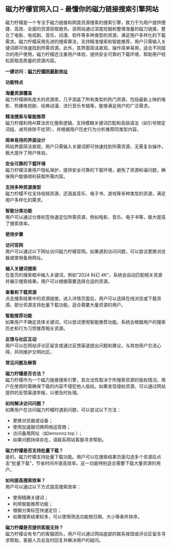 <h2>磁力柠檬官网入口 - 最懂你的磁力链接搜索引擎网站</h2>
<p>磁力柠檬是一个专注于磁力链接和网盘资源搜索的搜索引擎，致力于为用户提供便捷、高效、全面的资源获取服务。该网站通过深度挖掘和整理海量的磁力链接，整合了电影、电视剧、音乐、动漫、软件等多种类型的资源，满足用户多样化的下载需求。磁力柠檬采用先进的搜索算法，支持精准搜索和智能推荐，用户只需输入关键词即可快速找到所需资源。此外，其界面简洁直观，操作简单易用，适合不同层次的用户使用。磁力柠檬还注重用户体验，提供安全可靠的下载环境，帮助用户轻松获取高质量的资源内容。</p>
<p><strong>一键访问：</strong><a href="https://www.litxdh.com/sites/ci-li-ning-meng.html"><strong>磁力柠檬网最新地址</strong></a></p>
<p><strong>功能特点</strong></p>
<p><strong>海量资源覆盖</strong><br>磁力柠檬拥有庞大的资源库，几乎涵盖了所有类型的热门资源，包括最新上映的电影、热播电视剧、经典动漫、流行音乐专辑等，能够满足用户的广泛需求。</p>
<p><strong>精准搜索与智能推荐</strong><br>磁力柠檬利用AI算法优化搜索逻辑，支持模糊关键词匹配和高级语法（如引号限定词组、减号排除干扰项），并根据用户历史行为分析推荐同类型内容。</p>
<p><strong>简单易用的界面设计</strong><br>网站界面简洁直观，用户只需输入关键词即可快速找到所需资源，无需复杂操作，极大提升了用户体验。</p>
<p><strong>安全可靠的下载环境</strong><br>磁力柠檬注重用户隐私保护，提供安全可靠的下载环境，避免了资源和谐问题，确保用户能够顺利获取所需内容。</p>
<p><strong>支持多种资源类型</strong><br>磁力柠檬不仅支持视频资源，还涵盖音乐、电子书、游戏等多种类型的资源，满足用户多样化的需求。</p>
<p><strong>智能分类功能</strong><br>用户可以通过分类标签快速定位所需资源，例如电影、音乐、电子书等，极大提高了搜索效率。</p>
<p><strong>使用步骤</strong></p>
<p><strong>访问官网</strong><br>用户可以通过以下网址访问磁力柠檬官网。如果遇到访问问题，可以尝试更换浏览器或使用备用网址。</p>
<p><strong>输入关键词搜索</strong><br>在首页的搜索框中输入关键词，例如“2024 科幻 4K”，系统会自动匹配相关资源并展示搜索结果。用户可以根据需要选择合适的资源。</p>
<p><strong>查看和下载资源</strong><br>点击搜索结果中的资源链接，进入详情页面后，用户可以选择在线浏览或下载资源。部分资源支持批量下载功能，适合需要大量资源的用户。</p>
<p><strong>智能推荐功能</strong><br>如果用户不确定具体关键词，可以尝试使用智能推荐功能。系统会根据用户的搜索历史和行为习惯推荐相关资源。</p>
<p><strong>反馈与社区互动</strong><br>用户可以在网站评论区留言或通过反馈渠道提出问题和建议，与其他用户交流心得，共同维护文明社区。</p>
<p><strong>常见问题及解答</strong></p>
<p><strong>磁力柠檬是否合法？</strong><br>磁力柠檬作为一个磁力链接搜索引擎，其合法性取决于所搜索资源的版权情况。用户在使用时需确保下载的内容不侵犯他人版权。如果发现侵权资源，可以通过网站提供的反馈渠道举报，以便及时处理。</p>
<p><strong>如何解决访问问题？</strong><br>如果用户在访问磁力柠檬时遇到问题，可以尝试以下方法：</p>
<ul>
	<li>更换浏览器或设备；</li>
	<li>使用加速器切换网络运营商；</li>
	<li>访问备用网址（如lemonnz.top ）；</li>
	<li>如果问题持续存在，请联系网站客服寻求帮助。</li>
</ul>
<p><strong>磁力柠檬是否支持批量下载？</strong><br>是的，磁力柠檬支持批量下载功能。用户可以在搜索结果页面勾选多个资源后点击“批量下载”，节省时间并提高效率。这一功能特别适合需要下载大量资源的用户。</p>
<p><strong>如何提高搜索效率？</strong><br>用户可以通过以下方式提高搜索效率：</p>
<ul>
	<li>使用精确关键词；</li>
	<li>利用智能推荐功能；</li>
	<li>根据分类标签快速定位；</li>
	<li>如果搜索结果较多，可以使用筛选功能按日期、大小等条件排序。</li>
</ul>
<p><strong>磁力柠檬是否提供客服支持？</strong><br>磁力柠檬设有专门的客服团队，用户可以通过网站底部的联系按钮或评论区留言寻求帮助。客服人员会及时回复并解决用户的疑问。</p>
